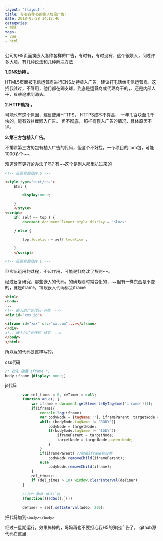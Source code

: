```yaml
---
layout: '[layout]'
title: 专冶各种H5的嵌入垃圾广告!
date: 2018-05-28 14:12:46
categories:
- 前端
tags:
- vue
- html
---
```


公司的H5页面挨嵌入各种各样的广告，有时有，有时没有，这个很烦人，问过许多大咖，有几种说法和几种解决方法

<!-- more -->

**1.DNS劫持 。**

HTML5页面被电信运营商进行DNS劫持植入广告，建议打电话给电信运营商。这招我试过，不管用，他们都在踢皮球，到底是运营商或代理商干的，，还是内部人干，很难追求到源头。





**2.HTTP劫持 。** 

可能也有这个原因，建议使用HTTPS， HTTPS成本不算高， 一年几百块至几千块的，能有效拦截嵌入广告。 但不彻底， 照样有嵌入广告的情况，具体原因不详。





**3.第三方包植入广告。**

不排除第三方的包有植入广告的代码，但这个不好找，一个项目的npm包，可能1000多个~~..





难道没有更好的办法了吗? 有~~这个是别人那里扒过来的

```html
<!-- 反运营商劫持 S -->

<style type="text/css">
    html {

        display:none;

    }
    </style>
<script>
    if( self == top ) {
        document.documentElement.style.display = 'block' ;

    } else {

        top.location = self.location ;

    }
    </script>

<!-- 反运营商劫持 E -->

```

但实际运用的过程，不起作用，可能是奸商改了规则~~。





经过反复研究，那些嵌入的代码，的确规则时常变化的，~~但有一样东西是不变的，就是iframe，每段嵌入代码都会iframe



```html
<html>
<body>
...
<!-- 嵌入的广告代码 开始  -->
<div id="xxx_id">
...
<iframe id="xxx" src="xx.com"...></iframe>
</div>
<!-- 嵌入的广告代码 结束  -->
</body>
</html>
```



所以我的代码是这样写的。

css代码

```css
/* 抢先 隐藏 iframe */
body iframe {display: none;}
```



js代码

```js
		var del_times = 0, deTimer = null;
		function adGo() {
			var iframe = document.getElementsByTagName('iframe')[0];
			if(iframe){
				console.log(iframe)
				var bodyNode = {tagName:''}, iframeParent, targetNode = iframe.parentNode;
				while (bodyNode.tagName != 'BODY'){
					bodyNode = targetNode;
					if(bodyNode.tagName != 'BODY'){
						iframeParent = targetNode;
						targetNode = targetNode.parentNode;
					}
				}
				if(iframeParent) //如果iframe有父类
					bodyNode.removeChild(iframeParent);
				else
					bodyNode.removeChild(iframe);
			}
			del_times++;
			if (del_times > 10) window.clearInterval(deTimer)
		}
		
		//抢先 删除 嵌入广告
		(function(){adGo();}())
		
		deTimer = self.setInterval(adGo, 200);
```

把代码加到```<body></body>```



经过一星期运行，效果棒棒的，妈妈再也不要担心我H5的弹出广告了。
github源代码在这里

<div class="github-widget" data-repo="ssttm169/remove-h5-ads"></div>